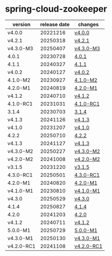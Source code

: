 # spring-cloud-zookeeper	


|version|release date|changes|
|---|---|---|
|v4.0.0|20221216|[v4.0.0](./v4.0.0-20221216.md)|
|v4.2.1|20250318|[v4.2.1](./v4.2.1-20250318.md)|
|v4.3.0-M3|20250407|[v4.3.0-M3](./v4.3.0-M3-20250407.md)|
|4.0.1|20230728|[4.0.1](./4.0.1-20230728.md)|
|4.1.1|20240327|[4.1.1](./4.1.1-20240327.md)|
|v4.0.2|20240127|[v4.0.2](./v4.0.2-20240127.md)|
|4.1.0-M2|20230927|[4.1.0-M2](./4.1.0-M2-20230927.md)|
|4.2.0-M1|20240819|[4.2.0-M1](./4.2.0-M1-20240819.md)|
|v4.1.2|20240710|[v4.1.2](./v4.1.2-20240710.md)|
|4.1.0-RC1|20231031|[4.1.0-RC1](./4.1.0-RC1-20231031.md)|
|3.1.4|20230703|[3.1.4](./3.1.4-20230703.md)|
|v4.1.3|20241126|[v4.1.3](./v4.1.3-20241126.md)|
|v4.1.0|20231207|[v4.1.0](./v4.1.0-20231207.md)|
|4.2.2|20250710|[4.2.2](./4.2.2-20250710.md)|
|v4.1.3|20241127|[v4.1.3](./v4.1.3-20241127.md)|
|v4.3.0-M2|20250227|[v4.3.0-M2](./v4.3.0-M2-20250227.md)|
|v4.2.0-M2|20241008|[v4.2.0-M2](./v4.2.0-M2-20241008.md)|
|v3.1.5|20231220|[v3.1.5](./v3.1.5-20231220.md)|
|4.3.0-RC1|20250501|[4.3.0-RC1](./4.3.0-RC1-20250501.md)|
|4.2.0-M1|20240820|[4.2.0-M1](./4.2.0-M1-20240820.md)|
|v4.1.0-M1|20230810|[v4.1.0-M1](./v4.1.0-M1-20230810.md)|
|v4.3.0|20250529|[v4.3.0](./v4.3.0-20250529.md)|
|4.1.4|20250827|[4.1.4](./4.1.4-20250827.md)|
|4.2.0|20241203|[4.2.0](./4.2.0-20241203.md)|
|v4.1.2|20240711|[v4.1.2](./v4.1.2-20240711.md)|
|5.0.0-M1|20250729|[5.0.0-M1](./5.0.0-M1-20250729.md)|
|v4.3.0-M1|20250130|[v4.3.0-M1](./v4.3.0-M1-20250130.md)|
|v4.2.0-RC1|20241108|[v4.2.0-RC1](./v4.2.0-RC1-20241108.md)|
